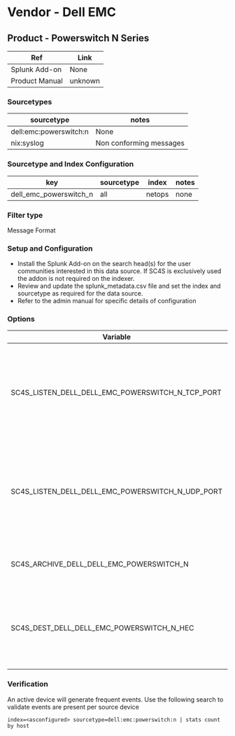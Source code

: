 # Vendor - Dell EMC 


## Product - Powerswitch N Series

| Ref            | Link                                                                                                    |
|----------------|---------------------------------------------------------------------------------------------------------|
| Splunk Add-on  | None                                                                |
| Product Manual | unknown  |


### Sourcetypes

| sourcetype     | notes                                                                                                   |
|----------------|---------------------------------------------------------------------------------------------------------|
| dell:emc:powerswitch:n        | None                                                                                               |
| nix:syslog     | Non conforming messages                                                                                          |

### Sourcetype and Index Configuration

| key            | sourcetype     | index          | notes          |
|----------------|----------------|----------------|----------------|
| dell_emc_powerswitch_n      | all       | netops          | none          |

### Filter type

Message Format

### Setup and Configuration

* Install the Splunk Add-on on the search head(s) for the user communities interested in this data source. If SC4S is exclusively used the addon is not required on the indexer.
* Review and update the splunk_metadata.csv file and set the index and sourcetype as required for the data source.
* Refer to the admin manual for specific details of configuration

### Options

| Variable       | default        | description    |
|----------------|----------------|----------------|
| SC4S_LISTEN_DELL_DELL_EMC_POWERSWITCH_N_TCP_PORT      | empty string      | Enable a TCP port for this specific vendor product using a comma-separated list of port numbers |
| SC4S_LISTEN_DELL_DELL_EMC_POWERSWITCH_N_UDP_PORT      | empty string      | Enable a UDP port for this specific vendor product using a comma-separated list of port numbers |
| SC4S_ARCHIVE_DELL_DELL_EMC_POWERSWITCH_N | no | Enable archive to disk for this specific source |
| SC4S_DEST_DELL_DELL_EMC_POWERSWITCH_N_HEC | no | When Splunk HEC is disabled globally set to yes to enable this specific source | 

### Verification

An active device will generate frequent events. Use the following search to validate events are present per source device

```
index=<asconfigured> sourcetype=dell:emc:powerswitch:n | stats count by host
```
